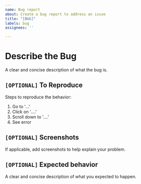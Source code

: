 ```yaml
---
name: Bug report
about: Create a bug report to address an issue
title: "[BUG]"
labels: bug
assignees: ''

---
```


# Describe the Bug
A clear and concise description of what the bug is.

## `[OPTIONAL]` To Reproduce
Steps to reproduce the behavior:
1. Go to '...'
2. Click on '....'
3. Scroll down to '....'
4. See error

## `[OPTIONAL]` Screenshots
If applicable, add screenshots to help explain your problem.

## `[OPTIONAL]` Expected behavior
A clear and concise description of what you expected to happen.
